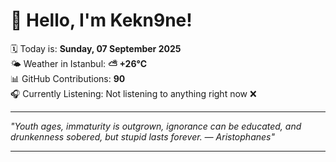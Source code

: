 # 👋 Hello, I'm Kekn9ne!

🗓️ Today is: **Sunday, 07 September 2025**  
🌤️ Weather in Istanbul: **⛅️  +26°C**  
📊 GitHub Contributions: **90**  
🎧 Currently Listening: Not listening to anything right now ❌

---

_"Youth ages, immaturity is outgrown, ignorance can be educated, and drunkenness sobered, but stupid lasts forever. — *Aristophanes*"_

---

